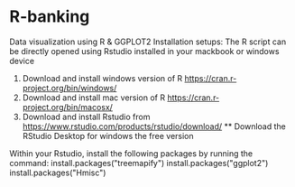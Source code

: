 # R-banking
Data visualization using R &amp; GGPLOT2
Installation setups:
The R script can be directly opened using Rstudio installed in your mackbook or windows device
1) Download and install windows version of R https://cran.r-project.org/bin/windows/
2) Download and install mac version of R https://cran.r-project.org/bin/macosx/
3) Download and install Rstudio from https://www.rstudio.com/products/rstudio/download/
** Download the RStudio Desktop for windows the free version

Within your Rstudio, install the following packages by running the command:
install.packages("treemapify")
install.packages("ggplot2")
install.packages("Hmisc")
